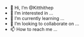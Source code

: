 - 👋 Hi, I’m @Kitthithep
- 👀 I’m interested in ...
- 🌱 I’m currently learning ...
- 💞️ I’m looking to collaborate on ...
- 📫 How to reach me ...

<!---
Kitthithep/Kitthithep is a ✨ special ✨ repository because its `README.md` (this file) appears on your GitHub profile.
You can click the Preview link to take a look at your changes.
--->
